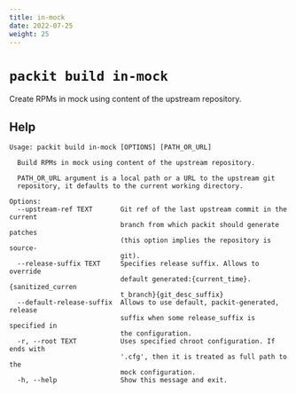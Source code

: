 ```yaml
---
title: in-mock
date: 2022-07-25
weight: 25
---
```


# `packit build in-mock`

Create RPMs in mock using content of the upstream repository.

## Help

    Usage: packit build in-mock [OPTIONS] [PATH_OR_URL]
    
      Build RPMs in mock using content of the upstream repository.
    
      PATH_OR_URL argument is a local path or a URL to the upstream git
      repository, it defaults to the current working directory.
    
    Options:
      --upstream-ref TEXT       Git ref of the last upstream commit in the current
                                branch from which packit should generate patches
                                (this option implies the repository is source-
                                git).
      --release-suffix TEXT     Specifies release suffix. Allows to override
                                default generated:{current_time}.{sanitized_curren
                                t_branch}{git_desc_suffix}
      --default-release-suffix  Allows to use default, packit-generated, release
                                suffix when some release_suffix is specified in
                                the configuration.
      -r, --root TEXT           Uses specified chroot configuration. If ends with
                                '.cfg', then it is treated as full path to the
                                mock configuration.
      -h, --help                Show this message and exit.
